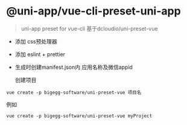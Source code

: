 <!--
 * @Author: your name
 * @Date: 2020-03-06 13:40:04
 * @LastEditTime: 2020-03-06 15:12:10
 * @LastEditors: Please set LastEditors
 * @Description: In User Settings Edit
 * @FilePath: \uni-preset-vue2\README.md
 -->
# @uni-app/vue-cli-preset-uni-app

> uni-app preset for vue-cli
基于dcloudio/uni-preset-vue

- 添加 css预处理器
- 添加 eslint + prettier
- 生成时创建manifest.json内 应用名称及微信appid

  创建项目

```
vue create -p bigegg-software/uni-preset-vue 项目名
```
例如
```
vue create -p bigegg-software/uni-preset-vue myProject
```